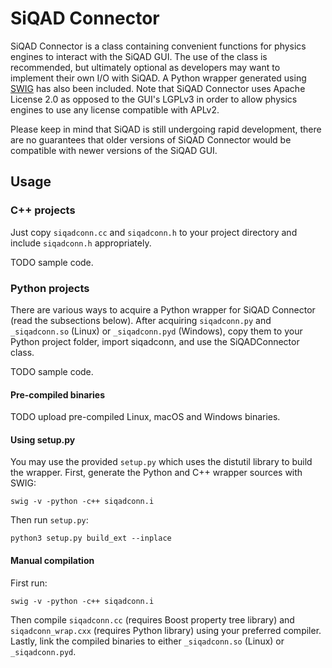 # SiQAD Connector

SiQAD Connector is a class containing convenient functions for physics engines to interact with the SiQAD GUI. The use of the class is recommended, but ultimately optional as developers may want to implement their own I/O with SiQAD. A Python wrapper generated using [SWIG](http://www.swig.org/) has also been included. Note that SiQAD Connector uses Apache License 2.0 as opposed to the GUI's LGPLv3 in order to allow physics engines to use any license compatible with APLv2.

Please keep in mind that SiQAD is still undergoing rapid development, there are no guarantees that older versions of SiQAD Connector would be compatible with newer versions of the SiQAD GUI.

## Usage

### C++ projects

Just copy `siqadconn.cc` and `siqadconn.h` to your project directory and include `siqadconn.h` appropriately.

TODO sample code.

### Python projects

There are various ways to acquire a Python wrapper for SiQAD Connector (read the subsections below). After acquiring `siqadconn.py` and `_siqadconn.so` (Linux) or `_siqadconn.pyd` (Windows), copy them to your Python project folder, import siqadconn, and use the SiQADConnector class.

TODO sample code.

#### Pre-compiled binaries

TODO upload pre-compiled Linux, macOS and Windows binaries.

#### Using setup.py

You may use the provided `setup.py` which uses the distutil library to build the wrapper. First, generate the Python and C++ wrapper sources with SWIG:
```
swig -v -python -c++ siqadconn.i
```

Then run `setup.py`:
```
python3 setup.py build_ext --inplace
```

#### Manual compilation

First run:
```
swig -v -python -c++ siqadconn.i
```

Then compile `siqadconn.cc` (requires Boost property tree library) and `siqadconn_wrap.cxx` (requires Python library) using your preferred compiler. Lastly, link the compiled binaries to either `_siqadconn.so` (Linux) or `_siqadconn.pyd`.
